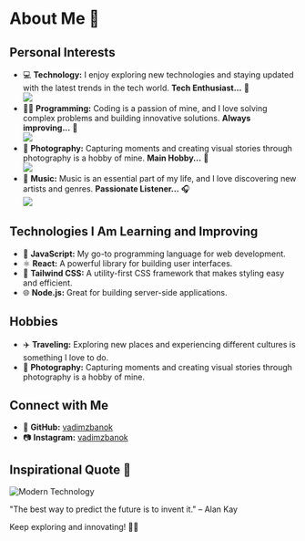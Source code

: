 
# About Me 🚀

## Personal Interests

- 💻 **Technology:** I enjoy exploring new technologies and staying updated with the latest trends in the tech world. **Tech Enthusiast...** 💼
  <br>
  <img src="https://img.shields.io/badge/Status-Tech%20Enthusiast-orange?style=for-the-badge&logo=tech">
- 👨‍💻 **Programming:** Coding is a passion of mine, and I love solving complex problems and building innovative solutions. **Always improving...** 🚀
  <br>
  <img src="https://img.shields.io/badge/Status-Improving-brightgreen?style=for-the-badge&logo=react">
- 📸 **Photography:** Capturing moments and creating visual stories through photography is a hobby of mine. **Main Hobby...** 📸
  <br>
  <img src="https://img.shields.io/badge/Status-Main%20Hobby-blue?style=for-the-badge&logo=camera">
- 🎵 **Music:** Music is an essential part of my life, and I love discovering new artists and genres. **Passionate Listener...** 🎧
  <br>
  <img src="https://img.shields.io/badge/Status-Passionate%20Listener-purple?style=for-the-badge&logo=music">

## Technologies I Am Learning and Improving

- 🚀 **JavaScript:** My go-to programming language for web development.
- ⚛️ **React:** A powerful library for building user interfaces.
- 🎨 **Tailwind CSS:** A utility-first CSS framework that makes styling easy and efficient.
- 🌐 **Node.js:** Great for building server-side applications.

## Hobbies

- ✈️ **Traveling:** Exploring new places and experiencing different cultures is something I love to do.
- 📸 **Photography:** Capturing moments and creating visual stories through photography is a hobby of mine.

## Connect with Me

- 🔗 **GitHub:** [vadimzbanok](https://github.com/vadimzbanok)
- 📷 **Instagram:** [vadimzbanok](https://www.instagram.com/vadimzbanok)

## Inspirational Quote 🌟

![Modern Technology](https://media.giphy.com/media/26tn33aiTi1jkl6H6/giphy.gif)

"The best way to predict the future is to invent it." – Alan Kay

Keep exploring and innovating! 🚀✨


